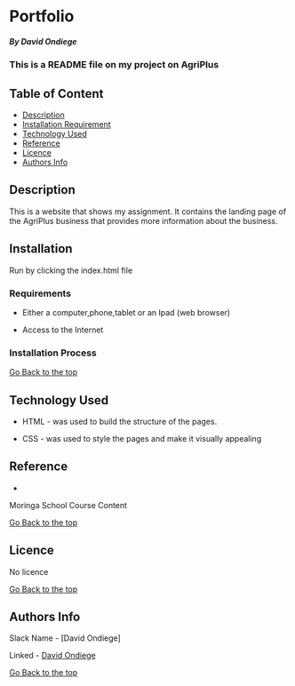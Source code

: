 # Portfolio

##### By David Ondiege
### This is a README file on my project on AgriPlus

## Table of Content

+ [Description](#description)
+ [Installation Requirement](#Installation)
+ [Technology Used](#technology-used)
+ [Reference](#reference)
+ [Licence](#licence)
+ [Authors Info](#author-Info)

## Description
<p>This is  a website that shows my assignment. It contains the landing page of the AgriPlus business that provides more information about the business.</p>

## Installation

<p>Run by clicking the index.html file</p>

### Requirements

* Either a computer,phone,tablet or an Ipad (web browser)

* Access to the Internet

### Installation Process

[Go Back to the top](#portfolio)
## Technology Used
* HTML - was used to build the structure of the pages.

* CSS - was used to style the pages and make it visually appealing

## Reference
* 
Moringa School Course Content

[Go Back to the top](#portfolio)

## Licence

No licence

[Go Back to the top](#portfolio)

## Authors Info

Slack Name - [David Ondiege]

Linked - [David Ondiege](david.ondiege@student.moringaschool.com)

[Go Back to the top](#portfolio)